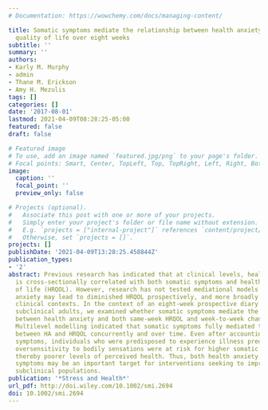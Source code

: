 ```yaml
---
# Documentation: https://wowchemy.com/docs/managing-content/

title: Somatic symptoms mediate the relationship between health anxiety and health-related
  quality of life over eight weeks
subtitle: ''
summary: ''
authors:
- Karly M. Murphy
- admin
- Thane M. Erickson
- Amy H. Mezulis
tags: []
categories: []
date: '2017-08-01'
lastmod: 2021-04-09T08:28:25-05:00
featured: false
draft: false

# Featured image
# To use, add an image named `featured.jpg/png` to your page's folder.
# Focal points: Smart, Center, TopLeft, Top, TopRight, Left, Right, BottomLeft, Bottom, BottomRight.
image:
  caption: ''
  focal_point: ''
  preview_only: false

# Projects (optional).
#   Associate this post with one or more of your projects.
#   Simply enter your project's folder or file name without extension.
#   E.g. `projects = ["internal-project"]` references `content/project/deep-learning/index.md`.
#   Otherwise, set `projects = []`.
projects: []
publishDate: '2021-04-09T13:28:25.458844Z'
publication_types:
- '2'
abstract: Previous research has indicated that at clinical levels, health anxiety
  is cross‐sectionally correlated with both somatic symptoms and health‐related quality
  of life (HRQOL). However, research has not tested mediational models of how health
  anxiety may lead to diminished HRQOL prospectively, and more broadly outside of
  clinical contexts. In the context of an eight‐week prospective diary study of 118
  subclinical adults, we examined whether somatic symptoms mediate the relationship
  between health anxiety and both same‐week HRQOL and week‐to‐week change in HRQOL.
  Multilevel modelling indicated that somatic symptoms fully mediated the relationship
  between HA and HRQOL concurrently and over time. Even after accounting for depressive
  symptoms, individuals who were predisposed to experience illness preoccupation and
  oversensitivity to bodily sensations were at risk for higher somatic symptoms and
  thereby poorer levels of perceived health. Thus, both health anxiety and somatic
  symptoms may be an important target for interventions seeking to improve HRQOL in
  subclinical populations.
publication: '*Stress and Health*'
url_pdf: http://doi.wiley.com/10.1002/smi.2694
doi: 10.1002/smi.2694
---
```

